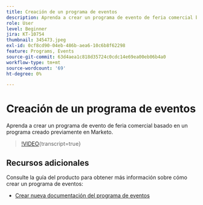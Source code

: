 ```yaml
---
title: Creación de un programa de eventos
description: Aprenda a crear un programa de evento de feria comercial basado en un programa creado previamente en Marketo.
role: User
level: Beginner
jira: KT-10754
thumbnail: 345473.jpeg
exl-id: 0cf8cd90-04eb-486b-aea6-10c6b8f62298
feature: Programs, Events
source-git-commit: 63d4aea1c818d35724c0cdc14e69ea00eb06b4a0
workflow-type: tm+mt
source-wordcount: '69'
ht-degree: 0%

---
```


# Creación de un programa de eventos

Aprenda a crear un programa de evento de feria comercial basado en un programa creado previamente en Marketo.

>[!VIDEO](https://video.tv.adobe.com/v/345473/?quality=12&learn=on){transcript=true}

## Recursos adicionales

Consulte la guía del producto para obtener más información sobre cómo crear un programa de eventos:

* [Crear nueva documentación del programa de eventos](https://experienceleague.adobe.com/docs/marketo/using/product-docs/demand-generation/events/understanding-events/create-a-new-event-program.html?lang=es)
